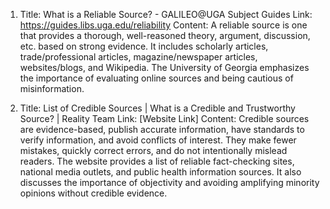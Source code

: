 1. Title: What is a Reliable Source? - GALILEO@UGA Subject Guides
Link: https://guides.libs.uga.edu/reliability
Content: A reliable source is one that provides a thorough, well-reasoned theory, argument, discussion, etc. based on strong evidence. It includes scholarly articles, trade/professional articles, magazine/newspaper articles, websites/blogs, and Wikipedia. The University of Georgia emphasizes the importance of evaluating online sources and being cautious of misinformation.

2. Title: List of Credible Sources | What is a Credible and Trustworthy Source? | Reality Team
Link: [Website Link]
Content: Credible sources are evidence-based, publish accurate information, have standards to verify information, and avoid conflicts of interest. They make fewer mistakes, quickly correct errors, and do not intentionally mislead readers. The website provides a list of reliable fact-checking sites, national media outlets, and public health information sources. It also discusses the importance of objectivity and avoiding amplifying minority opinions without credible evidence.